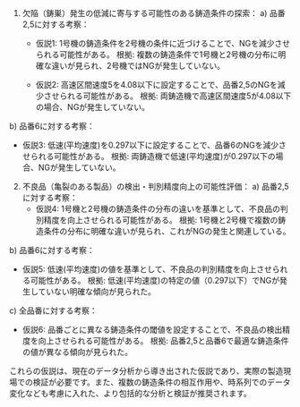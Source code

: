 1. 欠陥（鋳巣）発生の低減に寄与する可能性のある鋳造条件の探索：
a) 品番2,5に対する考察：
   - 仮説1: 1号機の鋳造条件を2号機の条件に近づけることで、NGを減少させられる可能性がある。
     根拠: 複数の鋳造条件で1号機と2号機の分布に明確な違いが見られ、2号機ではNGが発生していない。

   - 仮説2: 高速区間速度5を4.08以下に設定することで、品番2,5のNGを減少させられる可能性がある。
     根拠: 両鋳造機で高速区間速度5が4.08以下の場合、NGが発生していない。

b) 品番6に対する考察：
   - 仮説3: 低速(平均速度)を0.297以下に設定することで、品番6のNGを減少させられる可能性がある。
     根拠: 両鋳造機で低速(平均速度)が0.297以下の場合、NGが発生していない。

2. 不良品（亀裂のある製品）の検出・判別精度向上の可能性評価：
a) 品番2,5に対する考察：
   - 仮説4: 1号機と2号機の鋳造条件の分布の違いを基準として、不良品の判別精度を向上させられる可能性がある。
     根拠: 1号機と2号機で複数の鋳造条件の分布に明確な違いが見られ、これがNGの発生と関連している。

b) 品番6に対する考察：
   - 仮説5: 低速(平均速度)の値を基準として、不良品の判別精度を向上させられる可能性がある。
     根拠: 低速(平均速度)の特定の値（0.297以下）でNGが発生していない明確な傾向が見られた。

c) 全品番に対する考察：
   - 仮説6: 品番ごとに異なる鋳造条件の閾値を設定することで、不良品の検出精度を向上させられる可能性がある。
     根拠: 品番2,5と品番6で最適な鋳造条件の値が異なる傾向が見られた。

これらの仮説は、現在のデータ分析から導き出された仮説であり、実際の製造現場での検証が必要です。また、複数の鋳造条件の相互作用や、時系列でのデータ変化なども考慮に入れた、より包括的な分析と検証が推奨されます。
